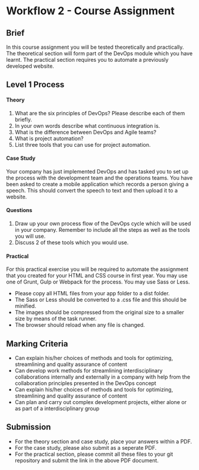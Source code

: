 # Workflow 2 - Course Assignment

## Brief

In this course assignment you will be tested theoretically and practically. The theoretical section will form part of the DevOps module which you have learnt. The practical section requires you to automate a previously developed website.

## Level 1 Process

#### Theory

1. What are the six principles of DevOps? Please describe each of them briefly.
2. In your own words describe what continuous integration is.
3. What is the difference between DevOps and Agile teams?
4. What is project automation?
5. List three tools that you can use for project automation.

#### Case Study

Your company has just implemented DevOps and has tasked you to set up the process with the development team and the operations teams. You have been asked to create a mobile application which records a person giving a speech. This should convert the speech to text and then upload it to a website.

#### Questions

1. Draw up your own process flow of the DevOps cycle which will be used in your company. Remember to include all the steps as well as the tools you will use.
2. Discuss 2 of these tools which you would use.


#### Practical

For this practical exercise you will be required to automate the assignment that you created for your HTML and CSS course in first year. You may use one of Grunt, Gulp or Webpack for the process. You may use Sass or Less.

- Please copy all HTML files from your app folder to a dist folder.
- The Sass or Less should be converted to a .css file and this should be minified.
- The images should be compressed from the original size to a smaller size by means of the task runner.
- The browser should reload when any file is changed.


## Marking Criteria

- Can explain his/her choices of methods and tools for optimizing, streamlining and quality assurance of content
- Can develop work methods for streamlining interdisciplinary collaborations internally and externally in a company with help from the collaboration principles presented in the DevOps concept
- Can explain his/her choices of methods and tools for optimizing, streamlining and quality assurance of content
- Can plan and carry out complex development projects, either alone or as part of a interdisciplinary group

## Submission

- For the theory section and case study, place your answers within a PDF.
- For the case study, please also submit as a seperate PDF.
- For the practical section, please commit all these files to your git repository and submit the link in the above PDF document.